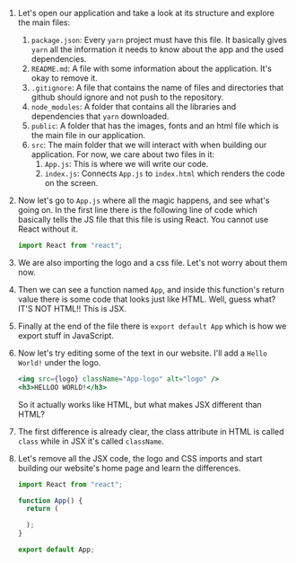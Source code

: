 1. Let's open our application and take a look at its structure and explore the main files:

   1. `package.json`: Every `yarn` project must have this file. It basically gives `yarn` all the information it needs to know about the app and the used dependencies.
   2. `README.md`: A file with some information about the application. It's okay to remove it.
   3. `.gitignore`: A file that contains the name of files and directories that github should ignore and not push to the repository.
   4. `node_modules`: A folder that contains all the libraries and dependencies that `yarn` downloaded.
   5. `public`: A folder that has the images, fonts and an html file which is the main file in our application.
   6. `src`: The main folder that we will interact with when building our application. For now, we care about two files in it:
      1. `App.js`: This is where we will write our code.
      2. `index.js`: Connects `App.js` to `index.html` which renders the code on the screen.

2. Now let's go to `App.js` where all the magic happens, and see what's going on. In the first line there is the following line of code which basically tells the JS file that this file is using React. You cannot use React without it.

   ```javascript
   import React from "react";
   ```

3. We are also importing the logo and a css file. Let's not worry about them now.

4. Then we can see a function named `App`, and inside this function's return value there is some code that looks just like HTML. Well, guess what? IT'S NOT HTML!! This is JSX.

5. Finally at the end of the file there is `export default App` which is how we export stuff in JavaScript.

6. Now let's try editing some of the text in our website. I'll add a `Hello World!` under the logo.

   ```jsx
   <img src={logo} className="App-logo" alt="logo" />
   <h3>HELLOO WORLD!</h3>
   ```

   So it actually works like HTML, but what makes JSX different than HTML?

7. The first difference is already clear, the class attribute in HTML is called `class` while in JSX it's called `className`.

8. Let's remove all the JSX code, the logo and CSS imports and start building our website's home page and learn the differences.

   ```jsx
   import React from "react";

   function App() {
     return (

     );
   }

   export default App;

   ```